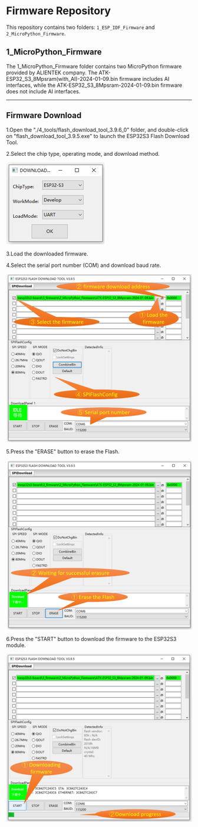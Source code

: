 # Firmware Repository

This repository contains two folders: `1_ESP_IDF_Firmware` and `2_MicroPython_Firmware`.

## 1_MicroPython_Firmware

The 1_MicroPython_Firmware folder contains two MicroPython firmware provided by ALIENTEK company. The ATK-ESP32_S3_8Mpsram(with_AI)-2024-01-09.bin firmware includes AI interfaces, while the ATK-ESP32_S3_8Mpsram-2024-01-09.bin firmware does not include AI interfaces.

---

## Firmware Download

1.Open the "./4_tools/flash_download_tool_3.9.6_0" folder, and double-click on "flash_download_tool_3.9.5.exe" to launch the ESP32S3 Flash Download Tool.

2.Select the chip type, operating mode, and download method.

![](../1_docs/3_figures/image/2_77_Download_tool_mode_01.png)

3.Load the downloaded firmware.

4.Select the serial port number (COM) and download baud rate.

![](../1_docs/3_figures/image/2_77_Download_tool_mode_03.png)

5.Press the "ERASE" button to erase the Flash.

![](../1_docs/3_figures/image/2_77_Download_tool_mode_04.png)

6.Press the "START" button to download the firmware to the ESP32S3 module.

![](../1_docs/3_figures/image/2_77_Download_tool_mode_05.png)
